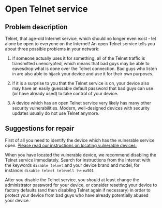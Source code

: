 # Open Telnet service

## Problem description

Telnet, that age-old Internet service, which should no longer even exist - let alone be open to everyone on the Internet! An open Telnet service tells you about three possible problems in your network:

1.  If someone actually uses it for something, all of the Telnet traffic is transmitted unencrypted, which means that bad guys may be able to eavesdrop what is done over the Telnet connection. Bad guys who listen in are also able to hijack your device and use it for their own purposes.

2.  If it is a surprise to you that the Telnet service is on, your device also may have an easily guessable default password that bad guys can use (or have already used) to take control of your device.

3.  A device which has an open Telnet service very likely has many other security vulnerabilities. Modern, well-designed devices with security updates usually do not use Telnet anymore.

## Suggestions for repair

First of all you need to identify the device which has the vulnerable service open. [Please read our instructions on locating vulnerable devices.](../locate.md)

When you have located the vulnerable device, we recommend disabling the Telnet service immediately. Search for instructions from the Internet with the keywords `disable telnet` and your device brand and model, for instance: `disable telnet telewell tw-ea501`

After you disable the Telnet service, you should at least change the administrator password for your device, or consider resetting your device to factory defaults (and then disabling Telnet again if necessary) in order to protect your device from bad guys who have already potentially abused your device.
